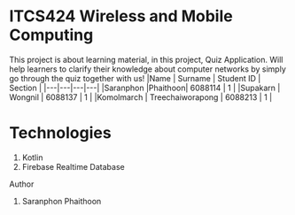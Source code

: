 # ITCS424 Wireless and Mobile Computing
This project is about learning material, in this project, Quiz Application. Will help learners to clarify their knowledge about computer networks by simply go through the quiz together with us!
|Name   | Surname  | Student ID  | Section  |
|---|---|---|---|
|Saranphon |Phaithoon| 6088114 | 1 |
|Supakarn   | Wongnil  | 6088137  | 1  |
|Komolmarch  | Treechaiworapong  | 6088213 | 1 |

# Technologies
1. Kotlin
2. Firebase Realtime Database

Author
1. Saranphon Phaithoon
